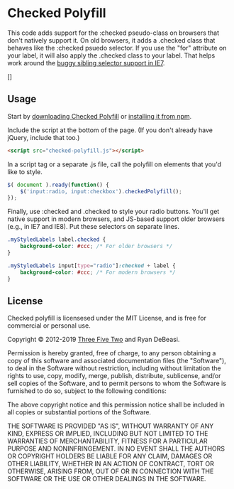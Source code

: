 # Checked Polyfill

This code adds support for the :checked pseudo-class on browsers that don't natively support it. On old browsers, it adds a .checked class that behaves like the :checked psuedo selector. If you use the "for" attribute on your label, it will also apply the .checked class to your label. That helps work around the [buggy sibling selector support in IE7](http://www.quirksmode.org/css/selectors/#t11).

[]

## Usage

Start by [downloading Checked Polyfill](https://github.com/rdebeasi/checked-polyfill/releases) or [installing it from npm](https://www.npmjs.com/package/checked-polyfill).

Include the script at the bottom of the page. (If you don't already have jQuery, include that too.)

```html
<script src="checked-polyfill.js"></script>
```

In a script tag or a separate .js file, call the polyfill on elements that you'd like to style.

```javascript
$( document ).ready(function() {
	$('input:radio, input:checkbox').checkedPolyfill();
});
```

Finally, use :checked and .checked to style your radio buttons. You'll get native support in modern browsers, and JS-based support older browsers (e.g., in IE7 and IE8). Put these selectors on separate lines.

```css
.myStyledLabels label.checked {
	background-color: #ccc; /* For older browsers */
}

.myStyledLabels input[type="radio"]:checked + label {
	background-color: #ccc; /* For modern browsers */
}
```

## License

Checked polyfill is licensesed under the MIT License, and is free for commercial or personal use.

Copyright &copy; 2012-2019 [Three Five Two](https://www.threefivetwo.com/) and Ryan DeBeasi.

Permission is hereby granted, free of charge, to any person obtaining a copy of this software and associated documentation files (the "Software"), to deal in the Software without restriction, including without limitation the rights to use, copy, modify, merge, publish, distribute, sublicense, and/or sell copies of the Software, and to permit persons to whom the Software is furnished to do so, subject to the following conditions:

The above copyright notice and this permission notice shall be included in all copies or substantial portions of the Software.

THE SOFTWARE IS PROVIDED "AS IS", WITHOUT WARRANTY OF ANY KIND, EXPRESS OR IMPLIED, INCLUDING BUT NOT LIMITED TO THE WARRANTIES OF MERCHANTABILITY, FITNESS FOR A PARTICULAR PURPOSE AND NONINFRINGEMENT. IN NO EVENT SHALL THE AUTHORS OR COPYRIGHT HOLDERS BE LIABLE FOR ANY CLAIM, DAMAGES OR OTHER LIABILITY, WHETHER IN AN ACTION OF CONTRACT, TORT OR OTHERWISE, ARISING FROM, OUT OF OR IN CONNECTION WITH THE SOFTWARE OR THE USE OR OTHER DEALINGS IN THE SOFTWARE.
